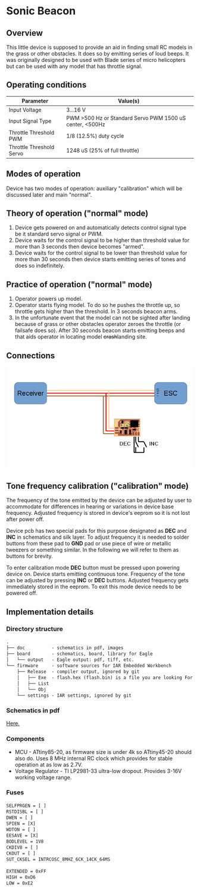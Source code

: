# Sonic Beacon

## Overview
This little device is supposed to provide an aid in finding small RC models in the grass or other obstacles. It does so by emitting series of loud beeps. It was originally designed to be used with Blade series of micro helicopters but can be used with any model that has throttle signal.

## Operating conditions
| Parameter | Value(s) |
| --- | --- |
| Input Voltage | 3...16 V |
| Input Signal Type | PWM >500 Hz or Standard Servo PWM 1500 uS center, <500Hz |
| Throttle Threshold PWM | 1/8 (12.5%) duty cycle |
| Throttle Threshold Servo | 1248 uS (25% of full throttle) |
## Modes of operation
Device has two modes of operation: auxiliary "calibration" which will be discussed later and main "normal".

## Theory of operation ("normal" mode)
1. Device gets powered on and automatically detects control signal type be it standard servo signal or PWM.
1. Device waits for the control signal to be higher than threshold value for more than 3 seconds then device becomes "armed".
1. Device waits for the control signal to be lower than threshold value for more than 30 seconds then device starts emitting series of tones and does so indefinitely.

## Practice of operation ("normal" mode)
1. Operator powers up model.
1. Operator starts flying model. To do so he pushes the throttle up, so throttle gets higher than the threshold. In 3 seconds beacon arms.
1. In the unfortunate event that the model can not be sighted after landing because of grass or other obstacles operator zeroes the throttle (or failsafe does so). After 30 seconds beacon starts emitting beeps and that aids operator in locating model ~~crash~~landing site.

## Connections
![Connection diagram](doc/connections.png)

## Tone frequency calibration ("calibration" mode)
The frequency of the tone emitted by the device can be adjusted by user to accommodate for differences in hearing or variations in device base frequency. Adjusted frequency is stored in device's eeprom so it is not lost after power off.

Device pcb has two special pads for this purpose designated as **DEC** and **INC** in schematics and silk layer.
To adjust frequency it is needed to solder buttons from these pad to **GND** pad or use piece of wire or metallic tweezers or something similar. In the following we will refer to them as buttons for brevity.

To enter calibration mode **DEC** button must be pressed upon powering device on. Device starts emitting continuous tone. Frequency of the tone can be adjusted by pressing **INC** or **DEC** buttons. Adjusted frequency gets immediately stored in the eeprom. To exit this mode device needs to be powered off.

## Implementation details

### Directory structure
```
.
├── doc          - schematics in pdf, images
├── board        - schematics, board, library for Eagle
│   └── output   - Eagle output: pdf, tiff, etc.
└── firmware     - software sources for IAR Embedded Workbench
    ├── Release  - compiler output, ignored by git
    │   ├── Exe  - flash.hex (flash.bin) is a file you are looking For
    │   ├── List
    │   └── Obj
    └── settings - IAR settings, ignored by git
```

### Schematics in pdf
[Here.](doc/sonic_beacon.pdf)

### Components
* MCU - ATtiny85-20, as firmware size is under 4k so ATtiny45-20 should also do. Uses 8 MHz internal RC clock which provides for stable operation at as low as 2.7V.
* Voltage Regulator - TI LP2981-33 ultra-low dropout. Provides 3-16V working voltage range.

### Fuses

```
SELFPRGEN = [ ]
RSTDISBL = [ ]
DWEN = [ ]
SPIEN = [X]
WDTON = [ ]
EESAVE = [X]
BODLEVEL = 1V8
CKDIV8 = [ ]
CKOUT = [ ]
SUT_CKSEL = INTRCOSC_8MHZ_6CK_14CK_64MS

EXTENDED = 0xFF
HIGH = 0xD6
LOW = 0xE2
```
